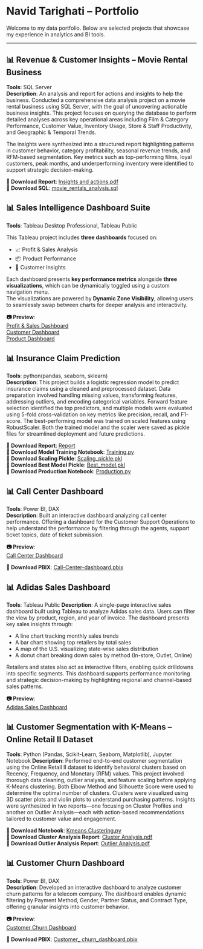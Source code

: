 # Navid Tarighati – Portfolio

Welcome to my data portfolio. Below are selected projects that showcase my experience in analytics and BI tools.

---
## 📊 Revenue & Customer Insights – Movie Rental Business

**Tools**: SQL Server  <br>
**Description**: An analysis and report for actions and insights to help the business. 
Conducted a comprehensive data analysis project on a movie rental business using SQL Server, with the goal of uncovering actionable business insights.
This project focuses on querying the database to perform detailed analyses across key operational areas including Film & Category Performance, Customer Value, Inventory Usage, Store & Staff Productivity, and Geographic & Temporal Trends.

The insights were synthesized into a structured report highlighting patterns in customer behavior, category profitability, seasonal revenue trends, and RFM-based segmentation. Key metrics such as top-performing films, loyal customers, peak months, and underperforming inventory were identified to support strategic decision-making.

**🔗 Download Report**:  [Insights and actions.pdf](./reports/Insights%20and%20actions.pdf) <br>
**🔗 Download SQL**: [movie_rentals_analysis.sql](./SQL/movie_rentals_analysis.sql)

## 📊 Sales Intelligence Dashboard Suite
**Tools**: Tableau Desktop Professional, Tableau Public  

This Tableau project includes **three dashboards** focused on:
- 📈 Profit & Sales Analysis  
- 📦 Product Performance  
- 👥 Customer Insights

Each dashboard presents **key performance metrics** alongside **three visualizations**, which can be dynamically toggled using a custom navigation menu.  
The visualizations are powered by **Dynamic Zone Visibility**, allowing users to seamlessly swap between charts for deeper analysis and interactivity.

**📷 Preview**:  
[Profit & Sales Dashboard](https://public.tableau.com/shared/62HH5D5BR?:display_count=n&:origin=viz_share_link) <br>
[Customer Dashboard](https://public.tableau.com/views/Customer-Dashboard_17447706185050/CustomerOverView?:language=en-US&publish=yes&:sid=&:redirect=auth&:display_count=n&:origin=viz_share_link) <br>
[Product Dashboard](https://public.tableau.com/views/Product-Dashboard/ProductDash?:language=en-US&publish=yes&:sid=&:redirect=auth&:display_count=n&:origin=viz_share_link)

## 📊 Insurance Claim Prediction

**Tools**: python(pandas, seaborn, sklearn)  
**Description**: This project builds a logistic regression model to predict insurance claims using a cleaned and preprocessed dataset. Data preparation involved handling missing values, transforming features, addressing outliers, and encoding categorical variables. Forward feature selection identified the top predictors, and multiple models were evaluated using 5-fold cross-validation on key metrics like precision, recall, and F1-score. The best-performing model was trained on scaled features using RobustScaler. Both the trained model and the scaler were saved as pickle files for streamlined deployment and future predictions.

**🔗 Download Report**:  [Report](./reports/Report.pdf) <br>
**🔗 Download Model Training Notebook**: [Training.py](.notebooks/Training.py) <br>
**🔗 Download Scaling Pickle**: [Scaling_pickle.pkl](./notebooks/best_model_scaler.pkl) <br>
**🔗 Download Best Model Pickle**: [Best_model.pkl](./notebooks/best_model_logistic_regression.pkl) <br>
**🔗 Download Production Notebook**: [Production.py](./notebooks/Production.py)

## 📊 Call Center Dashboard

**Tools**:  Power BI, DAX  
**Description**: Built an interactive dashboard analyzing call center performance. 
Offering a dashboard for the Customer Support Operations to help understand the performance by filtering through the agents, support ticket topics, date of ticket submission.

**📷 Preview**:  
[Call Center Dashboard](./screenshots/Call_Center.png)

**🔗 Download PBIX**: [Call-Center-dashboard.pbix](./pbix/Call_Center_Dashboard.pbix)

## 📊 Adidas Sales Dashboard
**Tools**: Tableau Public
**Description**: A single-page interactive sales dashboard built using Tableau to analyze Adidas sales data. Users can filter the view by product, region, and year of invoice. The dashboard presents key sales insights through:

- A line chart tracking monthly sales trends
- A bar chart showing top retailers by total sales
- A map of the U.S. visualizing state-wise sales distribution
- A donut chart breaking down sales by method (In-store, Outlet, Online)

Retailers and states also act as interactive filters, enabling quick drilldowns into specific segments. This dashboard supports performance monitoring and strategic decision-making by highlighting regional and channel-based sales patterns.

**📷 Preview**:  
[Adidas Sales Dashboard](https://public.tableau.com/views/AdidasSalesDash_17447725899410/SalesDashboard?:language=en-US&publish=yes&:sid=&:redirect=auth&:display_count=n&:origin=viz_share_link)

## 📊 Customer Segmentation with K-Means – Online Retail II Dataset

**Tools**: Python (Pandas, Scikit-Learn, Seaborn, Matplotlib), Jupyter Notebook 
**Description**: Performed end-to-end customer segmentation using the Online Retail II dataset to identify behavioral clusters based on Recency, Frequency, and Monetary (RFM) values.
This project involved thorough data cleaning, outlier analysis, and feature scaling before applying K-Means clustering.
Both Elbow Method and Silhouette Score were used to determine the optimal number of clusters.
Clusters were visualized using 3D scatter plots and violin plots to understand purchasing patterns.
Insights were synthesized in two reports—one focusing on Cluster Profiles and another on Outlier Analysis—each with action-based recommendations tailored to customer value and engagement.

**🔗 Download Notebook**: [Kmeans Clustering.py](https://hub.gesis.mybinder.org/user/navidtarighati--er_segmentation-w87pgp33/doc/workspaces/auto-Q/tree/segmentation.ipynb) <br>
**🔗 Download Cluster Analysis Report**: [Cluster Analysis.pdf](./reports/Cluster_analysis.pdf) <br>
**🔗 Download Outlier Analysis Report**: [Outlier Analysis.pdf](./reports/Outlier_Analysis.pdf)

## 📊 Customer Churn Dashboard
**Tools**:  Power BI, DAX  
**Description**: Developed an interactive dashboard to analyze customer churn patterns for a telecom company. The dashboard enables dynamic filtering by Payment Method, Gender, Partner Status, and Contract Type, offering granular insights into customer behavior.

**📷 Preview**:  
[Customer Churn Dashboard](./screenshots/churn_dashboard.png)

**🔗 Download PBIX**: [Customer_ churn_dashboard.pbix](./pbix/Churn_Dashboard.pbix)
